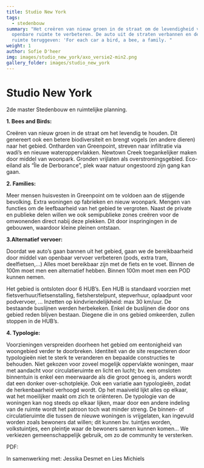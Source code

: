 ```yaml
---
title: Studio New York
tags:
  - stedenbouw
summary: "Het creëren van nieuw groen in de straat om de levendigheid van de
  openbare ruimte te verbeteren. De auto uit de straten verbannen en de openbare
  ruimte teruggeven: 'For each car a bird, a bee, a family. "
weight: 1
author: Sofie D'heer
img: images/studio_new_york/axo_versie2-min2.png
gallery_folder: images/studio_new_york
---
```

# Studio New York

2de master Stedenbouw en ruimtelijke planning. 

**1. Bees and Birds:** 

Creëren van nieuw groen in de straat om het levendig te houden. Dit genereert ook een betere biodiversiteit en
brengt vogels (en andere dieren) naar het gebied. Ontharden van Greenpoint, streven naar infiltratie via
wadi’s en nieuwe wateroppervlakken. Newtown Creek toegankelijker maken door middel van woonpark.
Gronden vrijlaten als overstromingsgebied. Eco-eiland als “Île de Derborance”, plek waar natuur
ongestoord zijn gang kan gaan.

**2. Families:** 

Meer mensen huisvesten in Greenpoint om te voldoen aan de stijgende bevolking. Extra woningen op fabrieken en
nieuw woonpark. Mengen van functies om de leefbaarheid van het gebied te vergroten. Naast de private en publieke delen willen we ook semipublieke zones creëren voor de omwonenden direct nabij deze plekken. Dit door inspringingen in de gebouwen, waardoor kleine pleinen ontstaan.

**3.Alternatief vervoer:** 

Doordat we auto’s gaan bannen uit het gebied, gaan we de bereikbaarheid door middel van openbaar vervoer
verbeteren (pods, extra tram, deelfietsen,...) Alles moet bereikbaar zijn met de fiets en te voet. Binnen de 100m moet men een alternatief hebben. Binnen 100m moet men een POD kunnen nemen. 

Het gebied is ontsloten door 6 HUB’s. Een HUB is standaard voorzien met fietsverhuur/fietsenstalling, fietsherstelpunt, stepverhuur, oplaadpunt voor podvervoer, ... Inzetten op kindvriendelijkheid: max 30 km/uur.
De bestaande buslijnen werden herbekeken. Enkel de buslijnen die door ons gebied reden blijven bestaan.
Diegene die in ons gebied omkeerden, zullen stoppen in de HUB’s.

**4. Typologie:** 

Voorzieningen verspreiden doorheen het gebied om eentonigheid van woongebied verder te doorbreken.
Identiteit van de site respecteren door typologieën niet te sterk te veranderen en bepaalde constructies te behouden. Niet gekozen voor zoveel mogelijk oppervlakte woningen, maar met aandacht voor circulatieruimte en licht en lucht; bv. een omsloten binnentuin is enkel een meerwaarde als die groot genoeg is, anders wordt dat een donker over-schotplekje. Ook een variatie aan typologieën, zodat de herkenbaarheid verhoogd wordt. Op het maaiveld lijkt alles op elkaar, wat het moeilijker maakt om zich te oriënteren. De typologie van de woningen kan nog steeds op elkaar lijken, maar door een andere indeling van de ruimte wordt het patroon toch wat
minder streng. De binnen- of circulatieruimte die tussen de nieuwe woningen is vrijgelaten, kan ingevuld worden zoals bewoners dat willen; dit kunnen bv. tuintjes worden, volkstuintjes, een pleintje waar de bewoners samen kunnen komen… We verkiezen gemeenschappelijk gebruik, om zo de community te versterken.

PDF:

In samenwerking met: Jessika Desmet en Lies Michiels